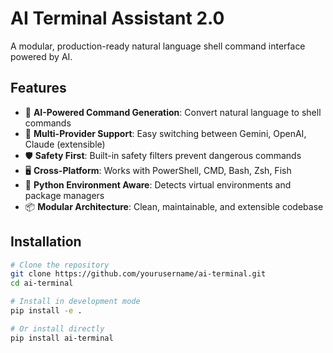 # AI Terminal Assistant 2.0

A modular, production-ready natural language shell command interface powered by AI.

## Features

- 🤖 **AI-Powered Command Generation**: Convert natural language to shell commands
- 🔄 **Multi-Provider Support**: Easy switching between Gemini, OpenAI, Claude (extensible)
- 🛡️ **Safety First**: Built-in safety filters prevent dangerous commands
- 🖥️ **Cross-Platform**: Works with PowerShell, CMD, Bash, Zsh, Fish
- 🐍 **Python Environment Aware**: Detects virtual environments and package managers
- 📦 **Modular Architecture**: Clean, maintainable, and extensible codebase

## Installation

```bash
# Clone the repository
git clone https://github.com/yourusername/ai-terminal.git
cd ai-terminal

# Install in development mode
pip install -e .

# Or install directly
pip install ai-terminal